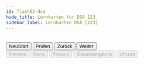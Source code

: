 ```yaml
---
id: flash02-dsa
hide_title: Lernkarten für DSA 123
sidebar_label: Lernkarten DSA [123]
---
```


<!-- Die Frage -->

<p id="dsaFrage"></p>

<form> 

<!-- Die Antworten -->

<table id="dsaTab1"><!-- CheckBox und dann die Antworten anzeigen -->
	
</table>

<!-- Die Knöpfe -->

<div id=dsaTab2><!--Dann die Knöpfe Start, Prüfen, Zurück und Weiter--->
	<div id="rot">
		<input type="button" class="knopf rot"    id="rotKnopf" value="NeuStart" onClick="initDB(3)"/>
		<input type="button" class="knopf blau"   id="blaKnopf" value="Prüfen"   onClick="dsa01(7)"/>
		<input type="button" class="knopf gruen"  id="gruKnopf" value="Zurück"   onClick="dsa01(8)"/>
		<input type="button" class="knopf orange" id="oraKnopf" value="Weiter"   onClick="dsa01(9)"/>
	</div>
</div>

<!-- Die Ausgaben -->

<div id=dsaTab3>
	<div id="dsaTab3out">
		<input type="button" id="Hinweis"  disabled readonly value="Hinweis"/>       <!--Hinweise aller Art ----------->
		<input type="button" id="lfdKarte" disabled readonly value="Karte"/>         <!--Aktuelle Karte von x Karten--->
		<input type="button" id="Prozent"  disabled readonly value="Prozent"/>       <!--Kartenauswertung in % -------->
		<input type="button" id="Ergebnis" disabled readonly value="Gesamtergebnis"/><!--Gesamtergebnis alle Karten---->
		<input type="button" id="dsaUhr1"  disabled readonly value="Uhrzeit"/>
	</div>
</div>

<!-- Initialisiereung -->

<p hidden><img src="/img/zur.png" width="20" onload="initDB(3)" /></p> 

</form>

<div id=dsaTab4>
	
</div>

